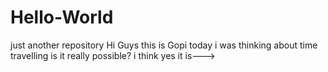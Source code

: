 # Hello-World
just another repository
Hi Guys this is Gopi
  today i was thinking about time travelling 
  is it really possible?
  i think yes it is--->

